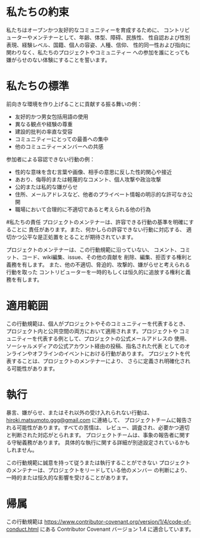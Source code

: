 # 私たちの約束
私たちはオープンかつ友好的なコミュニティーを育成するために、 コントリビューターやメンテナーとして、年齢、体型、障碍、民族性、 性自認および性別表現、経験レベル、国籍、個人の容姿、人種、信仰、 性的同一性および指向に関わりなく、私たちのプロジェクトやコミュニティー への参加を誰にとっても嫌がらせのない体験にすることを誓います。

# 私たちの標準
前向きな環境を作り上げることに貢献する振る舞いの例：

- 友好的かつ男女包括用語の使用
- 異なる観点や経験の尊重
- 建設的批判の率直な受容
- コミュニティーにとっての最善への集中
- 他のコミュニティーメンバーへの共感

参加者による容認できない行動の例：

- 性的な意味を含む言葉や画像、相手の意思に反した性的関心や接近
- あおり、侮辱的または軽蔑的なコメント、個人攻撃や政治攻撃
- 公的または私的な嫌がらせ
- 住所、メールアドレスなど、他者のプライベート情報の明示的な許可なき公開
- 職場において合理的に不適切であると考えられる他の行為

#私たちの責任
プロジェクトのメンテナーは、許容できる行動の基準を明確にすることに 責任があります。また、何かしらの許容できない行動に対応する、 適切かつ公平な是正処置をとることが期待されています。

プロジェクトのメンテナーは、この行動規範に沿っていない、 コメント、コミット、コード、wiki編集、issue、その他の貢献を 削除、編集、拒否する権利と義務を有します。 また、他の不適切、脅迫的、攻撃的、嫌がらせと考えられる行動を取った コントリビューターを一時的もしくは恒久的に追放する権利と義務を有します。

# 適用範囲
この行動規範は、個人がプロジェクトやそのコミュニティーを代表するとき、 プロジェクト内と公共空間の両方において適用されます。プロジェクトや コミュニティーを代表する例として、プロジェクトの公式メールアドレスの 使用、ソーシャルメディアの公式アカウント経由の投稿、指名された代表 としてのオンラインやオフラインのイベントにおける行動があります。 プロジェクトを代表することは、プロジェクトのメンテナーにより、 さらに定義され明確化される可能性があります。

# 執行
暴言、嫌がらせ、またはそれ以外の受け入れられない行動は、 hiroki.matsumoto.ggg@gmail.com に連絡して、 プロジェクトチームに報告される可能性があります。すべての苦情は、 レビュー、調査され、必要かつ適切と判断された対応がとられます。 プロジェクトチームは、事象の報告者に関する守秘義務があります。 具体的な執行に関する詳細が別途設定されているかもしれません。

この行動規範に誠意を持って従うまたは執行することができない プロジェクトのメンテナーは、プロジェクトをリードしている他のメンバー の判断により、一時的または恒久的な影響を受けることがあります。

# 帰属
この行動規範は https://www.contributor-covenant.org/version/1/4/code-of-conduct.html にある Contributor Covenant バージョン 1.4 に適合しています。